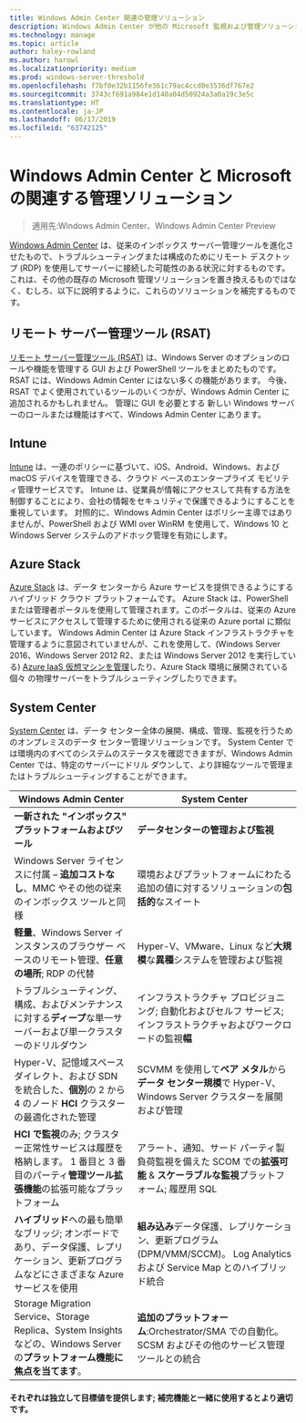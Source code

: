 ```yaml
---
title: Windows Admin Center 関連の管理ソリューション
description: Windows Admin Center が他の Microsoft 監視および管理ソリューション/製品 (Project Honolulu) とどのように比肩し補完するか
ms.technology: manage
ms.topic: article
author: haley-rowland
ms.author: harowl
ms.localizationpriority: medium
ms.prod: windows-server-threshold
ms.openlocfilehash: f7bf0e32b1156fe361c79ac4ccd0e3536df767e2
ms.sourcegitcommit: 3743cf691a984e1d140a04d50924a3a0a19c3e5c
ms.translationtype: HT
ms.contentlocale: ja-JP
ms.lasthandoff: 06/17/2019
ms.locfileid: "63742125"
---
```

# <a name="windows-admin-center-and-related-management-solutions-from-microsoft"></a>Windows Admin Center と Microsoft の関連する管理ソリューション

>適用先:Windows Admin Center、Windows Admin Center Preview

[Windows Admin Center](windows-admin-center.md) は、従来のインボックス サーバー管理ツールを進化させたもので、トラブルシューティングまたは構成のためにリモート デスクトップ (RDP) を使用してサーバーに接続した可能性のある状況に対するものです。 これは、その他の既存の Microsoft 管理ソリューションを置き換えるものではなく、むしろ、以下に説明するように、これらのソリューションを補完するものです。

## <a name="remote-server-administration-tools-rsat"></a>リモート サーバー管理ツール (RSAT)

[リモート サーバー管理ツール (RSAT)](https://docs.microsoft.com/windows-server/remote/remote-server-administration-tools) は、Windows Server のオプションのロールや機能を管理する GUI および PowerShell ツールをまとめたものです。 RSAT には、Windows Admin Center にはない多くの機能があります。 今後、RSAT でよく使用されているツールのいくつかが、Windows Admin Center に追加されるかもしれません。 管理に GUI を必要とする 新しい Windows サーバーのロールまたは機能はすべて、Windows Admin Center にあります。

## <a name="intune"></a>Intune

[Intune](https://www.microsoft.com/cloud-platform/microsoft-intune) は、一連のポリシーに基づいて、iOS、Android、Windows、および macOS デバイスを管理できる、クラウド ベースのエンタープライズ モビリティ管理サービスです。 Intune は、従業員が情報にアクセスして共有する方法を制御することにより、会社の情報をセキュリティで保護できるようにすることを重視しています。 対照的に、Windows Admin Center はポリシー主導ではありませんが、PowerShell および WMI over WinRM を使用して、Windows 10 と Windows Server システムのアドホック管理を有効にします。

## <a name="azure-stack"></a>Azure Stack

[Azure Stack](https://azure.microsoft.com/overview/azure-stack/) は、データ センターから Azure サービスを提供できるようにするハイブリッド クラウド プラットフォームです。 Azure Stack は、PowerShell または管理者ポータルを使用して管理されます。このポータルは、従来の Azure サービスにアクセスして管理するために使用される従来の Azure portal に類似しています。 Windows Admin Center は Azure Stack インフラストラクチャを管理するように意図されていませんが、これを使用して、(Windows Server 2016、Windows Server 2012 R2、または Windows Server 2012 を実行している) [Azure IaaS 仮想マシンを管理](../azure/manage-azure-vms.md)したり、Azure Stack 環境に展開されている個々 の物理サーバーをトラブルシューティングしたりできます。

## <a name="system-center"></a>System Center

[System Center](https://www.microsoft.com/cloud-platform/system-center) は、データ センター全体の展開、構成、管理、監視を行うためのオンプレミスのデータ センター管理ソリューションです。 System Center では環境内のすべてのシステムのステータスを確認できますが、Windows Admin Center では、特定のサーバーにドリル ダウンして、より詳細なツールで管理またはトラブルシューティングすることができます。

| Windows Admin Center                 | System Center                      |
|--------------------------------------|------------------------------------|
| **一新された "インボックス" プラットフォームおよびツール** | **データセンターの管理および監視** |
| Windows Server ライセンスに付属 – **追加コストなし**、MMC やその他の従来のインボックス ツールと同様 | 環境およびプラットフォームにわたる追加の値に対するソリューションの**包括的**なスイート |
| **軽量**、Windows Server インスタンスのブラウザー ベースのリモート管理、**任意の場所**; RDP の代替 | Hyper-V、VMware、Linux など**大規模**な**異種**システムを管理および監視 |
|トラブルシューティング、構成、およびメンテナンスに対する**ディープ**な単一サーバーおよび単一クラスターのドリルダウン|インフラストラクチャ プロビジョニング; 自動化およびセルフ サービス; インフラストラクチャおよびワークロードの監視**幅**|
|Hyper-V、記憶域スペース ダイレクト、および SDN を統合した、**個別**の 2 から 4 のノード **HCI** クラスターの最適化された管理|SCVMM を使用して**ベア メタル**から**データ センター規模**で Hyper-V、Windows Server クラスターを展開および管理|
|**HCI で監視**のみ; クラスター正常性サービスは履歴を格納します。 1 番目と 3 番目のパーティ**管理ツール拡張機能**の拡張可能なプラットフォーム|アラート、通知、サード パーティ製負荷監視を備えた SCOM での**拡張可能** & **スケーラブルな監視**プラットフォーム; 履歴用 SQL|
|**ハイブリッド**への最も簡単なブリッジ; オンボードであり、データ保護、レプリケーション、更新プログラムなどにさまざまな Azure サービスを使用|**組み込み**データ保護、レプリケーション、更新プログラム (DPM/VMM/SCCM)。 Log Analytics および Service Map とのハイブリッド統合|
|Storage Migration Service、Storage Replica、System Insights などの、Windows Server の**プラットフォーム機能に焦点を当てます**。|**追加のプラットフォーム**:Orchestrator/SMA での自動化。SCSM およびその他のサービス管理ツールとの統合|

#### <a name="each-delivers-targeted-value-independently-better-together-with-complementary-capabilities"></a>それぞれは独立して目標値を提供します; 補完機能と**一緒に使用するとより適切**です。
